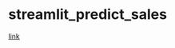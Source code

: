 # streamlit_predict_sales
[link]([https://www.example.com](https://share.streamlit.io/kartik-chaurasiya/streamlit_predict_sales/main/sales_prediction.py))
